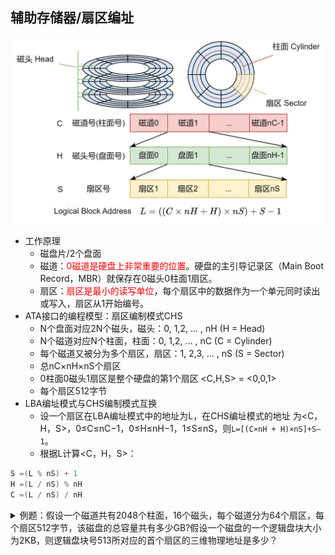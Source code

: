 ## 辅助存储器/扇区编址

![disk_arch](images/disk_arch.png)

- 工作原理
  - 磁盘片/2个盘面
  - 磁道：<font color=red>0磁道是硬盘上非常重要的位置</font>。硬盘的主引导记录区（Main Boot Record，MBR）就保存在0磁头0柱面1扇区。
  - 扇区：<font color=red>扇区是最小的读写单位</font>，每个扇区中的数据作为一个单元同时读出或写入，扇区从1开始编号。
- ATA接口的编程模型：扇区编制模式CHS
  - N个盘面对应2N个磁头，磁头：0, 1,2, ... , nH         (H = Head)
  - N个磁道对应N个柱面，柱面：0, 1,2, ... , nC          (C = Cylinder)
  - 每个磁道又被分为多个扇区，扇区：1, 2,3, ... , nS     (S = Sector)
  - 总nC×nH×nS个扇区
  - 0柱面0磁头1扇区是整个硬盘的第1个扇区 <C,H,S> = <0,0,1>
  - 每个扇区512字节
- LBA编址模式与CHS编制模式互换
  - 设一个扇区在LBA编址模式中的地址为L，在CHS编址模式的地址
为<C，H，S>，0≤C≤nC−1，0≤H≤nH−1，1≤S≤nS，则`L=[(C×nH + H)×nS]+S–1`。
  - 根据L计算<C，H，S>：

```c
S =(L % nS) + 1
H =(L / nS) % nH
C =(L / nS) / nH
```

<details>
<summary>例题：假设一个磁道共有2048个柱面，16个磁头，每个磁道分为64个扇区，每个扇区512字节，该磁盘的总容量共有多少GB?假设一个磁盘的一个逻辑盘块大小为2KB，则逻辑盘块号513所对应的首个扇区的三维物理地址是多少？</summary>

解答：

- 扇区总数：2048×16×64 = 2^11×2^4×2^6=2^21
- 总容量：2^21×512B=2^21×2^9B=2^30B=1GB
- 因为逻辑盘块大小为2KB，所以一个逻辑盘块对应2x1024/512=4个扇区
- 逻辑盘块号513对应的首个扇区的物理地址L为：
  - L = 513x4+1 = 2053
- 根据L计算<C，H，S>：
  - 由`L=[(C×nH + H)×nS]+S–1`得：
  - S = (2053 % 64) + 1 = 6
  - H = (2053 / 64) % 16 = 0
  - C = (2053 / 64) / 16 = 2
- 所以逻辑盘块号513所对应的首个扇区的三维物理地址是<C，H，S> = <2,0,6>

</details>